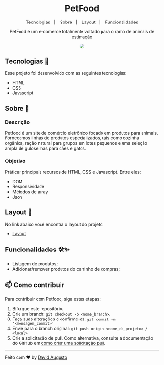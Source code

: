 <h1 align="center"> PetFood </h1>
<p align="center">
  <a href="#tecnologias-">Tecnologias</a>&nbsp;&nbsp;&nbsp;|&nbsp;&nbsp;&nbsp;
  <a href="#sobre-">Sobre</a>&nbsp;&nbsp;&nbsp;|&nbsp;&nbsp;&nbsp;
  <a href="#layout-">Layout</a>&nbsp;&nbsp;&nbsp;|&nbsp;&nbsp;&nbsp;
  <a href="#funcionalidades-">Funcionalidades</a>
</p>
<p align="center"> 
PetFood é um e-comerce totalmente voltado para o ramo de animais de estimação
</p>
<p align="center">
<img src="/assets/images/video.gif" align="center" style="border-radius: 10px" />
</p>

## Tecnologias 🚀 
Esse projeto foi desenvolvido com as seguintes tecnologias:
- HTML
- CSS
- Javascript

## Sobre 📖


### Descrição
Petfood é um site de comércio eletrônico focado em produtos para animais. Fornecemos linhas de produtos especializados, tais como cozinha orgânica, ração natural para grupos em lotes pequenos e uma seleção ampla de guloseimas para cães e gatos.


### Objetivo
Práticar principais recursos de HTML, CSS e Javascript. Entre eles:

- DOM
- Responsividade
- Métodos de array
- Json

##  Layout 🔖
No link abaixo você encontra o layout do projeto:
- [Layout](https://www.figma.com/file/MfnsNLMGlxLnI2h3hE7vVw/PetFood?node-id=0%3A1)

## Funcionalidades 🛠✨
- Listagem de produtos;
- Adicionar/remover produtos do carrinho de compras;

## 📫 Como contribuir
<!---Se o seu README for longo ou se você tiver algum processo ou etapas específicas que deseja que os contribuidores sigam, considere a criação de um arquivo CONTRIBUTING.md separado--->
Para contribuir com Petfood, siga estas etapas:
1. Bifurque este repositório.
2. Crie um branch: `git checkout -b <nome_branch>`.
3. Faça suas alterações e confirme-as: `git commit -m '<mensagem_commit>'`
4. Envie para o branch original: `git push origin <nome_do_projeto> / <local>`
5. Crie a solicitação de pull.
Como alternativa, consulte a documentação do GitHub em [como criar uma solicitação pull](https://help.github.com/en/github/collaborating-with-issues-and-pull-requests/creating-a-pull-request).
---
Feito com ♥ by [David Augusto](https://github.com/DavidAugustoo)